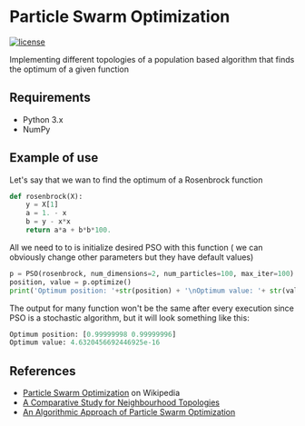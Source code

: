 # Particle Swarm Optimization 

[![license](https://img.shields.io/github/license/ssttefann/PSO.svg)]()

Implementing different topologies of a population based algorithm that finds the optimum of a given function



## Requirements
- Python 3.x
- NumPy 


## Example of use
Let's say that we wan to find the optimum of a Rosenbrock function
```python
def rosenbrock(X):  
    y = X[1]  
    a = 1. - x  
    b = y - x*x  
    return a*a + b*b*100.
```
All we need to to is initialize desired PSO with this function ( we can obviously change other parameters but they have default values)

```python
p = PSO(rosenbrock, num_dimensions=2, num_particles=100, max_iter=100)  
position, value = p.optimize()  
print('Optimum position: '+str(position) + '\nOptimum value: '+ str(value))
```

The output  for many function won't be the same after every execution since PSO is a stochastic algorithm, but it will look something like this:
```python
Optimum position: [0.99999998 0.99999996]
Optimum value: 4.6320456692446925e-16
```



## References
- [Particle Swarm Optimization](https://en.wikipedia.org/wiki/Particle_swarm_optimization) on Wikipedia
- [A Comparative Study for Neighbourhood Topologies](https://pdfs.semanticscholar.org/8c2b/95cec5adcb4c9d577d56f765b0d54175384c.pdf) 
- [An Algorithmic Approach of Particle Swarm Optimization](https://pdfs.semanticscholar.org/11b4/3fdcf2decc96a7521c2c62084502a5b6cac0.pdf)

